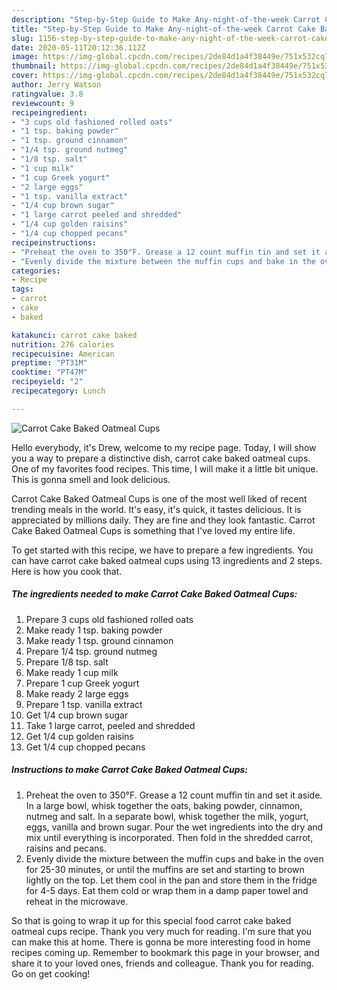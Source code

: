 ```yaml
---
description: "Step-by-Step Guide to Make Any-night-of-the-week Carrot Cake Baked Oatmeal Cups"
title: "Step-by-Step Guide to Make Any-night-of-the-week Carrot Cake Baked Oatmeal Cups"
slug: 1156-step-by-step-guide-to-make-any-night-of-the-week-carrot-cake-baked-oatmeal-cups
date: 2020-05-11T20:12:36.112Z
image: https://img-global.cpcdn.com/recipes/2de84d1a4f38449e/751x532cq70/carrot-cake-baked-oatmeal-cups-recipe-main-photo.jpg
thumbnail: https://img-global.cpcdn.com/recipes/2de84d1a4f38449e/751x532cq70/carrot-cake-baked-oatmeal-cups-recipe-main-photo.jpg
cover: https://img-global.cpcdn.com/recipes/2de84d1a4f38449e/751x532cq70/carrot-cake-baked-oatmeal-cups-recipe-main-photo.jpg
author: Jerry Watson
ratingvalue: 3.8
reviewcount: 9
recipeingredient:
- "3 cups old fashioned rolled oats"
- "1 tsp. baking powder"
- "1 tsp. ground cinnamon"
- "1/4 tsp. ground nutmeg"
- "1/8 tsp. salt"
- "1 cup milk"
- "1 cup Greek yogurt"
- "2 large eggs"
- "1 tsp. vanilla extract"
- "1/4 cup brown sugar"
- "1 large carrot peeled and shredded"
- "1/4 cup golden raisins"
- "1/4 cup chopped pecans"
recipeinstructions:
- "Preheat the oven to 350°F. Grease a 12 count muffin tin and set it aside. In a large bowl, whisk together the oats, baking powder, cinnamon, nutmeg and salt. In a separate bowl, whisk together the milk, yogurt, eggs, vanilla and brown sugar. Pour the wet ingredients into the dry and mix until everything is incorporated. Then fold in the shredded carrot, raisins and pecans."
- "Evenly divide the mixture between the muffin cups and bake in the oven for 25-30 minutes, or until the muffins are set and starting to brown lightly on the top. Let them cool in the pan and store them in the fridge for 4-5 days. Eat them cold or wrap them in a damp paper towel and reheat in the microwave."
categories:
- Recipe
tags:
- carrot
- cake
- baked

katakunci: carrot cake baked 
nutrition: 276 calories
recipecuisine: American
preptime: "PT31M"
cooktime: "PT47M"
recipeyield: "2"
recipecategory: Lunch

---
```



![Carrot Cake Baked Oatmeal Cups](https://img-global.cpcdn.com/recipes/2de84d1a4f38449e/751x532cq70/carrot-cake-baked-oatmeal-cups-recipe-main-photo.jpg)

Hello everybody, it's Drew, welcome to my recipe page. Today, I will show you a way to prepare a distinctive dish, carrot cake baked oatmeal cups. One of my favorites food recipes. This time, I will make it a little bit unique. This is gonna smell and look delicious.



Carrot Cake Baked Oatmeal Cups is one of the most well liked of recent trending meals in the world. It's easy, it's quick, it tastes delicious. It is appreciated by millions daily. They are fine and they look fantastic. Carrot Cake Baked Oatmeal Cups is something that I've loved my entire life.


To get started with this recipe, we have to prepare a few ingredients. You can have carrot cake baked oatmeal cups using 13 ingredients and 2 steps. Here is how you cook that.

<!--inarticleads1-->

##### The ingredients needed to make Carrot Cake Baked Oatmeal Cups:

1. Prepare 3 cups old fashioned rolled oats
1. Make ready 1 tsp. baking powder
1. Make ready 1 tsp. ground cinnamon
1. Prepare 1/4 tsp. ground nutmeg
1. Prepare 1/8 tsp. salt
1. Make ready 1 cup milk
1. Prepare 1 cup Greek yogurt
1. Make ready 2 large eggs
1. Prepare 1 tsp. vanilla extract
1. Get 1/4 cup brown sugar
1. Take 1 large carrot, peeled and shredded
1. Get 1/4 cup golden raisins
1. Get 1/4 cup chopped pecans




<!--inarticleads2-->

##### Instructions to make Carrot Cake Baked Oatmeal Cups:

1. Preheat the oven to 350°F. Grease a 12 count muffin tin and set it aside. In a large bowl, whisk together the oats, baking powder, cinnamon, nutmeg and salt. In a separate bowl, whisk together the milk, yogurt, eggs, vanilla and brown sugar. Pour the wet ingredients into the dry and mix until everything is incorporated. Then fold in the shredded carrot, raisins and pecans.
1. Evenly divide the mixture between the muffin cups and bake in the oven for 25-30 minutes, or until the muffins are set and starting to brown lightly on the top. Let them cool in the pan and store them in the fridge for 4-5 days. Eat them cold or wrap them in a damp paper towel and reheat in the microwave.




So that is going to wrap it up for this special food carrot cake baked oatmeal cups recipe. Thank you very much for reading. I'm sure that you can make this at home. There is gonna be more interesting food in home recipes coming up. Remember to bookmark this page in your browser, and share it to your loved ones, friends and colleague. Thank you for reading. Go on get cooking!
